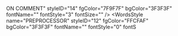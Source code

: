 ON COMMENT" styleID="14" fgColor="7F9F7F" bgColor="3F3F3F" fontName="" fontStyle="3" fontSize="" />
            <WordsStyle name="MODULE COMMENT" styleID="15" fgColor="7F9F7F" bgColor="3F3F3F" fontName="" fontStyle="0" fontSize="" />
            <WordsStyle name="DOCUMENTATION HELPER IN COMMENT" styleID="16" fgColor="7F9F7F" bgColor="3F3F3F" fontName="" fontStyle="1" fontSize="" keywordClass="type3" />
            <WordsStyle name="DOCUMENTATION MACRO IN COMMENT" styleID="17" fgColor="7F9F7F" bgColor="3F3F3F" fontName="" fontStyle="3" fontSize="" keywordClass="type4" />
            <WordsStyle name="VARIABLE" styleID="2" fgColor="DCDCCC" bgColor="3F3F3F" fontName="" fontStyle="0" fontSize="" />
            <WordsStyle name="NUMBER" styleID="3" fgColor="8CD0D3" bgColor="3F3F3F" fontName="" fontStyle="0" fontSize="" />
            <WordsStyle name="STRING" styleID="5" fgColor="CC9393" bgColor="3F3F3F" fontName="" fontStyle="0" fontSize="" />
            <WordsStyle name="CHARACTER" styleID="9" fgColor="DCA3A3" bgColor="3F3F3F" fontName="" fontStyle="0" fontSize="" />
            <WordsStyle name="MACRO" styleID="10" fgColor="C2BE9E" bgColor="3F3F3F" fontName="" fontStyle="0" fontSize="" />
            <WordsStyle name="MACRO QUOTED" styleID="19" fgColor="C2BE9E" bgColor="3F3F3F" fontName="" fontStyle="3" fontSize="" />
            <WordsStyle name="RECORD" styleID="11" fgColor="CFBFAF" bgColor="3F3F3F" fontName="" fontStyle="1" fontSize="" />
            <WordsStyle name="RECORD QUOTED" styleID="20" fgColor="CFBFAF" bgColor="3F3F3F" fontName="" fontStyle="3" fontSize="" />
            <WordsStyle name="ATOM" styleID="7" fgColor="DCDCCC" bgColor="3F3F3F" fontName="" fontStyle="0" fontSize="" />
            <WordsStyle name="ATOM QUOTED" styleID="18" fgColor="DCDCCC" bgColor="3F3F3F" fontName="" fontStyle="3" fontSize="" />
            <WordsStyle name="NODE NAME" styleID="13" fgColor="FDCEAE" bgColor="3F3F3F" fontName="" fontStyle="0" fontSize="" />
            <WordsStyle name="NODE NAME QUOTED" styleID="21" fgColor="FDCEAE" bgColor="3F3F3F" fontName="" fontStyle="3" fontSize="" />
            <WordsStyle name="RESERVED WORDS" styleID="4" fgColor="93E0E3" bgColor="3F3F3F" fontName="" fontStyle="1" fontSize="" keywordClass="instre1" />
            <WordsStyle name="BUILT-IN FUNCTIONS" styleID="22" fgColor="C89191" bgColor="3F3F3F" fontName="" fontStyle="1" fontSize="" keywordClass="instre2" />
            <WordsStyle name="FUNCTION NAME" styleID="8" fgColor="CEDF99" bgColor="3F3F3F" fontName="" fontStyle="0" fontSize="" />
            <WordsStyle name="MODULE NAME" styleID="23" fgColor="DFC47D" bgColor="3F3F3F" fontName="" fontStyle="0" fontSize="" />
            <WordsStyle name="MODULE ATTRIBUTES" styleID="24" fgColor="DBDBBC" bgColor="3F3F3F" fontName="" fontStyle="0" fontSize="" keywordClass="type2" />
            <WordsStyle name="PREPROCESSOR" styleID="12" fgColor="FFCFAF" bgColor="3F3F3F" fontName="" fontStyle="0" fontS